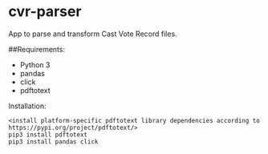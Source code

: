 # cvr-parser
App to parse and transform Cast Vote Record files.

##Requirements:
- Python 3
- pandas
- click
- pdftotext

Installation:
```
<install platform-specific pdftotext library dependencies according to https://pypi.org/project/pdftotext/>
pip3 install pdftotext
pip3 install pandas click
```